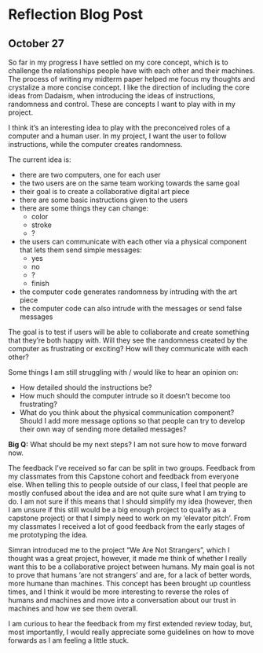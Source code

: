 # Reflection Blog Post
##  October 27


So far in my progress I have settled on my core concept, which is to challenge the relationships people have with each other and their machines. The process of writing my midterm paper helped me focus my thoughts and crystalize a more concise concept. I like the direction of including the core ideas from Dadaism, when introducing the ideas of instructions, randomness and control. These are concepts I want to play with in my project.


I think it’s an interesting idea to play with the preconceived roles of a computer and a human user. In my project, I want the user to follow instructions, while the computer creates randomness. 


The current idea is:

- there are two computers, one for each user
- the two users are on the same team working towards the same goal
- their goal is to create a collaborative digital art piece 
- there are some basic instructions given to the users
- there are some things they can change:
    - color
    - stroke
    - ?
- the users can communicate with each other via a physical component that lets them send simple messages:
    - yes
    - no
    - ?
    - finish
- the computer code generates randomness by intruding with the art piece
- the computer code can also intrude with the messages or send false messages


The goal is to test if users will be able to collaborate and create something that they’re both happy with. Will they see the randomness created by the computer as frustrating or exciting? How will they communicate with each other?


Some things I am still struggling with / would like to hear an opinion on:
- How detailed should the instructions be?
- How much should the computer intrude so it doesn’t become too frustrating?
- What do you think about the physical communication component? Should I add more message options so that people can try to develop their own way of sending more detailed messages?


**Big Q:** What should be my next steps? I am not sure how to move forward now.


The feedback I’ve received so far can be split in two groups. Feedback from my classmates from this Capstone cohort and feedback from everyone else. When telling this to people outside of our class, I feel that people are mostly confused about the idea and are not quite sure what I am trying to do. I am not sure if this means that I should simplify my idea (however, then I am unsure if this still would be a big enough project to qualify as a capstone project) or that I simply need to work on my ‘elevator pitch’. From my classmates I received a lot of good feedback from the early stages of me prototyping the idea. 


Simran introduced me to the project “We Are Not Strangers”, which I thought was a great project, however, it made me think of whether I really want this to be a collaborative project between humans. My main goal is not to prove that humans ‘are not strangers’ and are, for a lack of better words, more humane than machines. This concept has been brought up countless times, and I think it would be more interesting to reverse the roles of humans and machines and move into a conversation about our trust in machines and how we see them overall. 


I am curious to hear the feedback from my first extended review today, but, most importantly, I would really appreciate some guidelines on how to move forwards as I am feeling a little stuck.
